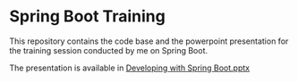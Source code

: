 # Spring Boot Training

This repository contains the code base and the powerpoint presentation for the training session conducted by me on Spring Boot.

The presentation is available in [Developing with Spring Boot.pptx](https://github.com/vishalrangras/spring-boot-training/blob/master/Developing%20with%20Spring%20Boot.pptx)
